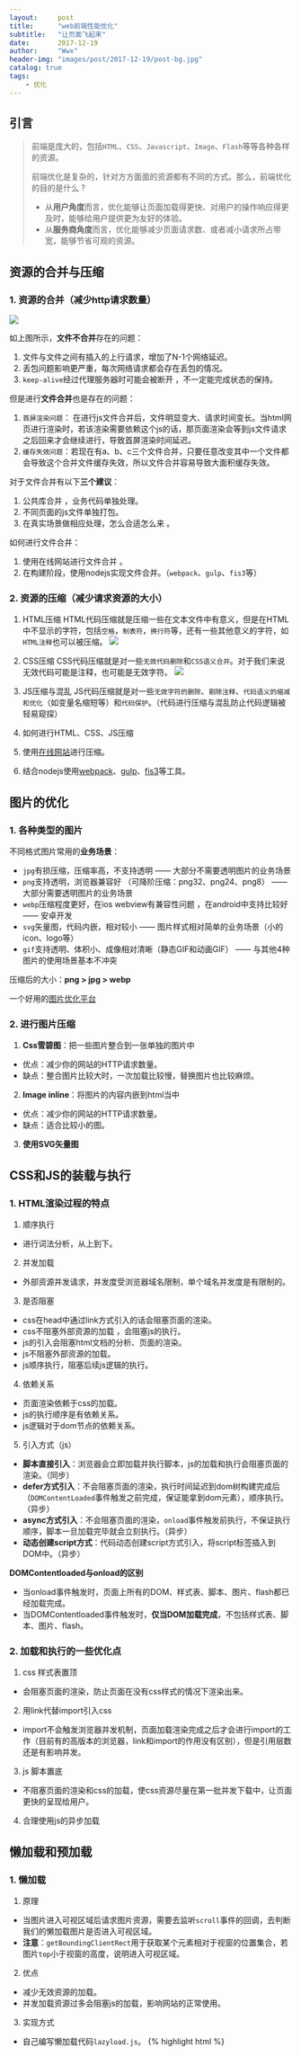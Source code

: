 ```yaml
---
layout:     post
title:      "web前端性能优化"
subtitle:   "让页面飞起来"
date:       2017-12-19
author:     "Wwx"
header-img: "images/post/2017-12-19/post-bg.jpg"
catalog: true
tags:
    - 优化
---
```



## 引言

> 前端是庞大的，包括`HTML`、`CSS`、`Javascript`、`Image`、`Flash`等等各种各样的资源。
> 
> 前端优化是复杂的，针对方方面面的资源都有不同的方式。那么，前端优化的目的是什么 ?
>  - 从**用户角度**而言，优化能够让页面加载得更快、对用户的操作响应得更及时，能够给用户提供更为友好的体验。
>  - 从**服务商角度**而言，优化能够减少页面请求数、或者减小请求所占带宽，能够节省可观的资源。
 
 
## 资源的合并与压缩

### 1. 资源的合并（减少http请求数量）
![](/images/post/2017-12-19/http-handshake.png)

如上图所示，**文件不合并**存在的问题：
1. 文件与文件之间有插入的上行请求，增加了N-1个网络延迟。
2. 丢包问题影响更严重，每次网络请求都会存在丢包的情况。
3. `keep-alive`经过代理服务器时可能会被断开 ，不一定能完成状态的保持。

但是进行**文件合并**也是存在的问题：
1. `首屏渲染问题`： 在进行js文件合并后，文件明显变大、请求时间变长。当html网页进行渲染时，若该渲染需要依赖这个js的话，那页面渲染会等到js文件请求之后回来才会继续进行，导致首屏渲染时间延迟。
2. `缓存失效问题`：若现在有a、b、c三个文件合并，只要任意改变其中一个文件都会导致这个合并文件缓存失效，所以文件合并容易导致大面积缓存失效。

对于文件合并有以下**三个建议**：
1. 公共库合并 ，业务代码单独处理。
2. 不同页面的js文件单独打包。
3. 在真实场景做相应处理，怎么合适怎么来 。

如何进行文件合并： 
1. 使用在线网站进行文件合并 。
2. 在构建阶段，使用nodejs实现文件合并。（`webpack`、`gulp`、`fis3`等）

### 2. 资源的压缩（减少请求资源的大小）

1. HTML压缩
HTML代码压缩就是压缩一些在文本文件中有意义，但是在HTML中不显示的字符，包括`空格`，`制表符`，`换行符`等，还有一些其他意义的字符，如`HTML注释`也可以被压缩。
![](/images/post/2017-12-19/html-compress.png)

2. CSS压缩
CSS代码压缩就是对一些`无效代码删除`和`CSS语义合并`。对于我们来说无效代码可能是注释，也可能是无效字符。
![](/images/post/2017-12-19/css-compress.png)

3. JS压缩与混乱
JS代码压缩就是对一些`无效字符的删除`、`剔除注释`、`代码语义的缩减和优化`（如变量名缩短等）和`代码保护`。（代码进行压缩与混乱防止代码逻辑被轻易窥探）

4. 如何进行HTML、CSS、JS压缩
1. 使用[在线网站](http://tool.oschina.net/jscompress)进行压缩。
2. 结合nodejs使用[webpack](https://doc.webpack-china.org)、[gulp](https://www.gulpjs.com.cn)、[fis3](http://fis.baidu.com)等工具。


## 图片的优化

### 1. 各种类型的图片
不同格式图片常用的**业务场景**：
 - `jpg`有损压缩，压缩率高，不支持透明 —— 大部分不需要透明图片的业务场景
 - `png`支持透明，浏览器兼容好 （可降阶压缩：png32、png24、png8） —— 大部分需要透明图片的业务场景
 - `webp`压缩程度更好，在ios webview有兼容性问题 ，在android中支持比较好 —— 安卓开发
 - `svg`矢量图，代码内嵌，相对较小 —— 图片样式相对简单的业务场景（小的icon、logo等）
 - `gif`支持透明、体积小、成像相对清晰（静态GIF和动画GIF）  —— 与其他4种图片的使用场景基本不冲突

压缩后的大小：**png > jpg > webp**

一个好用的[图片优化平台](http://zhitu.isux.us)

### 2. 进行图片压缩
1. **Css雪碧图**：把一些图片整合到一张单独的图片中 
 - 优点：减少你的网站的HTTP请求数量。
 - 缺点：整合图片比较大时，一次加载比较慢，替换图片也比较麻烦。

2. **Image inline**：将图片的内容内嵌到html当中  
 - 优点：减少你的网站的HTTP请求数量。
 - 缺点：适合比较小的图。

3. **使用SVG矢量图**


## CSS和JS的装载与执行

### 1. HTML渲染过程的特点
1. 顺序执行
 - 进行词法分析，从上到下。

2. 并发加载
 - 外部资源并发请求，并发度受浏览器域名限制，单个域名并发度是有限制的。

3. 是否阻塞
 - css在head中通过link方式引入的话会阻塞页面的渲染。
 - css不阻塞外部资源的加载 ，会阻塞js的执行。
 - js的引入会阻塞html文档的分析、页面的渲染。
 - js不阻塞外部资源的加载。
 - js顺序执行，阻塞后续js逻辑的执行。

4. 依赖关系
 - 页面渲染依赖于css的加载。
 - js的执行顺序是有依赖关系。
 - js逻辑对于dom节点的依赖关系。

5. 引入方式（js）
 - **脚本直接引入**：浏览器会立即加载并执行脚本，js的加载和执行会阻塞页面的渲染。（同步）
 - **defer方式引入**：不会阻塞页面的渲染，执行时间延迟到dom树构建完成后（`DOMContentLoaded`事件触发之前完成，保证能拿到dom元素），顺序执行。（异步）
 - **async方式引入**：不会阻塞页面的渲染，`onload`事件触发前执行，不保证执行顺序，脚本一旦加载完毕就会立刻执行。（异步）
 - **动态创建script方式**：代码动态创建script方式引入，将script标签插入到DOM中。（异步）

**DOMContentloaded与onload的区别**
 - 当onload事件触发时，页面上所有的DOM、样式表、脚本、图片、flash都已经加载完成。
 - 当DOMContentloaded事件触发时，**仅当DOM加载完成**，不包括样式表、脚本、图片、flash。

### 2. 加载和执行的一些优化点
1. css 样式表置顶 
 - 会阻塞页面的渲染，防止页面在没有css样式的情况下渲染出来。

2. 用link代替import引入css
 - import不会触发浏览器并发机制，页面加载渲染完成之后才会进行import的工作（目前有的高版本的浏览器，link和import的作用没有区别），但是引用层数还是有影响并发。

3. js 脚本置底
 - 不阻塞页面的渲染和css的加载，使css资源尽量在第一批并发下载中，让页面更快的呈现给用户。

4. 合理使用js的异步加载


## 懒加载和预加载

### 1. 懒加载
1. 原理
 - 当图片进入可视区域后请求图片资源，需要去监听`scroll`事件的回调，去判断我们的懒加载图片是否进入可视区域。
 - **注意**：`getBoundingClientRect`用于获取某个元素相对于视窗的位置集合，若图片`top`小于视窗的高度，说明进入可视区域。

2. 优点
 - 减少无效资源的加载。
 - 并发加载资源过多会阻塞js的加载，影响网站的正常使用。

3. 实现方式
 - 自己编写懒加载代码`lazyload.js`。
{% highlight html %}
<!doctype html>
<html>
  <head>
    <title>懒加载</title>
  </head>
  <body>
    <div class="image-list">
      <img src="" class="image-item" lazyload="true" data-original="http://xxx.xxx.1.jpg" />
      <img src="" class="image-item" lazyload="true" data-original="http://xxx.xxx.2.jpg" />
      <img src="" class="image-item" lazyload="true" data-original="http://xxx.xxx.3.jpg" />
      <img src="" class="image-item" lazyload="true" data-original="http://xxx.xxx.4.jpg" />
      <img src="" class="image-item" lazyload="true" data-original="http://xxx.xxx.5.jpg" />
      <img src="" class="image-item" lazyload="true" data-original="http://xxx.xxx.6.jpg" />
      <img src="" class="image-item" lazyload="true" data-original="http://xxx.xxx.7.jpg" />
      <img src="" class="image-item" lazyload="true" data-original="http://xxx.xxx.8.jpg" />
      <img src="" class="image-item" lazyload="true" data-original="http://xxx.xxx.9.jpg" />
      <img src="" class="image-item" lazyload="true" data-original="http://xxx.xxx.10.jpg" />
    </div>
    <script>
      var viewHeight = document.documentElement.clientHeight; //获取可视区域的高度
      function lazyload () {
        var eles = document.querySelectorAll('img[data-original][lazyload]'); //获取需要懒加载的元素
        Array.prototype.forEach.call(eles, function (item, index) {
          var rect;
          if (item.dataset.original === '') return;

          rect = item.getBoundingClientRect(); //获取元素的大小及其相对于视口的位置集合，集合中有top, right, bottom, left等属性。
          if (rect.bottom >= 0 && rect.top < viewHeight) { //判断元素是否进入可视区域
            !function () { //立即执行匿名函数，加载图片
              var img = new Image();
              img.src = item.dataset.original;
              img.onload = function () {
                item.src = img.src;
              }
              item.removeAttribute('data-original');
              item.removeAttribute('lazyload');
            }()
          }
        })
      }

      lazyload(); //初始化懒加载方法
      document.addEventListener('scroll', lazyload); //添加页面滚动监听器
    </script>  
  </body>
</html>
{% endhighlight %}
 - 使用网上分享的`lazyload`库。

### 2. 预加载
1. 原理
 - 图片等静态资源在使用前提前请求。

2. 优点
 - 资源使用时能从缓存中加载，提升用户体验。

3. 实现方式
 - \<img src="http://..." style="display: none" /\>
 - 使用`Image对象`，var image = new Image();image.src = "http://...";
 - 使用`XMLHttpRequest`对象，更好去控制预加载的过程，存在跨域问题。
 - 使用[PreloadJS](http://www.createjs.cc/preloadjs/docs/modules/PreloadJS.html)，提供了一个一致的方式预先加载在HTML应用的内容，以及预加载可以使用HTML标签作为XHR完成。


## 回流与重绘
### 1. css性能让javascript变慢 
 - 频繁触发重绘与回流，会导致UI频繁渲染，最终导致js变慢。

### 2. 回流 
 - 当render tree中的一部分(或全部)因为元素的规模尺寸，布局，隐藏等改变而需要重新构建，这就称为回流(`reflow`)。当页面布局和几何属性改变时就需要回流。

### 3. 重绘 
 - 当render tree中的一些元素需要更新属性，而这些属性只是影响元素的外观，风格，而不会影响布局的，比如background-color。则就称为重绘(`repaint`)。

### 4. 回流与重绘关系 
 - `回流必将引起重绘，而重绘不一定会引起回流。`

### 5. 触发页面重布局（回流）的属性 
![](/images/post/2017-12-19/backflow-attribute.png)

### 6. 只触发重绘的属性
![](/images/post/2017-12-19/repaint-attribute.png)

### 7. 新建DOM的过程 
    1、获取DOM后分隔为多个图层
    2、对每个图层的节点计算样式结果（recalculate style）
    3、为每个节点生成图形和位置（layout、reflow和重布局）
    4、将每个节点绘制填充到图层位图汇总（paint，repaint）
    5、图层作为纹理加载到GPU
    6、合并多个图层到页面上，生成最终图像（composite layers） 

### 8. Chrome创建图层的条件
    1、3D或透视变换（perspective、transform）CSS属性
    2、使用加速视频解码的<video>节点
    3、拥有3D（WebGL）上下文或加速的2D上下文的<canvas>节点 
    4、混合插件（如Flash） 
    5、对自己的opacity做CSS动画或使用一个动画webkit变换的元素 
    6、拥有加速CSS过滤器的元素 
    7、元素有一个包含复合层的后代节点（一个元素拥有一个子元素，该子元素在自己的层里） 
    8、元素有一个z-index较低且包含一个复合层的兄弟元素（换句话说就是该元素在复合层上面渲染）

### 9. 实战优化点 
    1、用translate（重绘）替代top（回流）改变
    2、用opacity替代visibility（重绘） 
    3、不要一条一条地修改 DOM 的样式，预先定义好 class，然后修改 DOM 的className 
    4、把 DOM 离线后修改，比如：先把 DOM 给 display:none (有一次回流)，然后你修改100次，然后再把它显示出来
    5、不要把获取DOM元素的真实位置代码放在一个循环里使用，否则会对相关缓冲区进行刷新，最好存到循环外的变量中再去使用
    6、不要使用table布局，可能很小的一个小改动会造成整个 table 的重新布局（回流）
    7、动画实现的速度的选择，动画速度快（重绘和回流）的话可能导致页面性能下降
    8、对于动画新建图层（例：添加transform CSS属性）
    9、添加 CSS3 样式启用 GPU 硬件加速（例：transform: translateZ(0)或transform: translate3d(0, 0, 0)）
    10、减少对DOM的操作，对DOM操作的代价是高昂的
    11、避免使用出发重绘、回流的CSS属性
    12、将重绘、回流的影响范围限制在单独的图层之内，但是图层的合成过程比较消耗运算量，图层不能过多


## 浏览器储存

### 1. cookie
![](/images/post/2017-12-19/cookie.png)
1. 因为HTTP请求无状态，所以需要`cookie`去维持客户端状态。
2. 可以设置过期时间`expire`。
3. cookie的两种生成方式及作用 
 - `http response header`中的set-cookie（服务端生成），用于浏览器端和服务器端的交互。
 - js中可以通过`document.cookie`可以读写cookie（客户端生成），客户端自身数据的存储。
4. 仅仅作为浏览器存储。（大小4KB左右，能力被`localstorage`替代）
5. 所有相关域名请求都会带上cookie，有的请求不需要cookie，造成`cdn`上静态文件的流量损耗（将cdn域名和主域名独立开）。
6. `httponly`，不允许js进行读写，防止攻击。

### 2. LocalStorage和SessionStorage 
1. LocalStorage
 - HTML5设计出来专门用于浏览器存储的。（没有时间限制） 
 - 大小为5M左右。
 - 仅在客户端使用，不和服务端进行通信。
 - 接口封装较好，读写、删除数据方便。
 - 浏览器本地缓存方案。

2. SessionStorage
 - 会话级别的浏览器存储 （浏览器一个标签页就是一个会话，当签页关闭后数据清空）。
 - 大小为5M左右。
 - 仅在客户端使用，不和服务端进行通信。
 - 接口封装较好，读写、删除数据方便。
 - 适合用于对表单信息的维护。

### 3. IndexedDB  
1. IndexedDB 是一种低级API，用于客户端存储大量结构化数据。该API使用索引来实现对该数据的高性能搜索。虽然 Web Storage 对于存储较少量的数据很有用，但对于存储更大量的结构化数据来说，这种方法不太有用。IndexedDB提供了一个解决方案。
2. 为应用创建离线版本。

### 4. PWA (Progressive Web Apps)    
1. 简介
 - PWA (Progressive Web Apps) 是一种 Web App 新模型，并不是具体指某一种前沿的技术或者某一个单一的知识点，我们从英文缩写来看就能看出来，这是一个渐进式的 Web App，是通过一系列新的 Web 特性，配合优秀的 UI 交互设计，逐步的增强 Web App 的用户体验。

2. 特点
 - `可靠`：在没有网络的环境中也能提供基本的页面访问，而不会出现“未连接到互联网”的页面。
 - `快速`：针对网页渲染及网络数据访问有较好优化。
 - `融入`：应用可以被增加到手机桌面，并且和普通应用一样有全屏、推送等特性。

3. 缺点
 - 门槛不低（要求 `HTTPS`，Service Worker 的 API 比较 low-level）
 - 浏览器支持不够完美（Safari 短期内不会支持，在 5 年计划里提了一嘴）
 - 用户习惯 （让用户习惯于网页可以离线工作并不是短期可以达到的）

4. 性能检测工具
`Lighthouse`，可以检测网站是否符合PWA、网站的可靠性、速度等性能优化指标[下载地址]。(https://lavas.baidu.com/doc-lavas/vue/more/downloads/lighthouse_2.1.0_0.zip)
![](/images/post/2017-12-19/pwa-performance.png)

### 5. Service Worker   
1. 简介
 - Service Worker 是一个脚本，浏览器独立于当前网页，将其在后台运行,为实现一些不依赖页面或者用户交互的特性打开了一扇大门。在未来这些特性将包括推送消息,背景后台同步，`geofencing`（地理围栏定位），但它将推出的第一个首要特性，就是拦截和处理网络请求的能力，包括以编程方式来管理被缓存的响应。`Service Worker只能用于https站点中，非https站点不具备Service Worker能力。`

2. 生命周期
![](/images/post/2017-12-19/service-worker-lifecycle.png)

3. 运用
 - 使用拦截和处理网络请求的能力，去实现一个离线应用。
 - 使用Service Worker在后台运行同时能和页面通信的能力，去实现大规模后台数据的处理。

4. 检测
 - 查看当前浏览器上运行的Service Worker (`chrome://inspect/#service-workers`)。
 - 查看已注册的Service Worker (`chrome://serviceworker-internals`)。


## 缓存

### 1. 原理
浏览器缓存就是把一个已经请求过的Web资源（如`html页面`，`图片`，`js`，`数据`等）拷贝一份副本储存在浏览器中。缓存会根据进来的请求保存输出内容的副本。当下一个请求来到的时候，如果是相同的URL，缓存会根据缓存机制决定是直接使用副本响应访问请求，还是向源服务器再次发送请求。比较常见的就是浏览器会缓存访问过网站的网页，当再次访问这个URL地址的时候，如果网页没有更新，就不会再次下载网页，而是直接使用本地缓存的网页。只有当网站明确标识资源已经更新，浏览器才会再次下载网页。

### 2. 缓存的好处
1. 减少网络带宽消耗
 - 无论对于网站运营者或者用户，带宽都代表着金钱，过多的带宽消耗，只会便宜了网络运营商。当Web缓存副本被使用时，只会产生极小的网络流量，可以有效的降低运营成本。
2. 降低服务器压力
 - 给网络资源设定有效期之后，用户可以重复使用本地的缓存，减少对源服务器的请求，间接降低服务器的压力。同时，搜索引擎的爬虫机器人也能根据过期机制降低爬取的频率，也能有效降低服务器的压力。
3. 减少网络延迟，加快页面打开速度
 - 带宽对于个人网站运营者来说是十分重要，而对于大型的互联网公司来说，可能有时因为钱多而真的不在乎。那Web缓存还有作用吗？答案是肯定的，对于最终用户，缓存的使用能够明显加快页面打开速度，达到更好的体验。

### 3. 浏览器请求流程
![](/images/post/2017-12-19/browser-first-request.png)
![](/images/post/2017-12-19/browser-again-request.png)

### 4. 缓存策略
1. Expires策略
 - Expires是Web服务器响应消息头字段，在响应http请求时告诉浏览器在过期时间前浏览器可以直接从浏览器缓存取数据，而无需再次请求。
 - Expires是`HTTP1.0`的东西，现在默认浏览器均默认使用`HTTP1.1`，所以它的作用基本忽略。
 - Expires的一个缺点就是返回的到期时间是服务器端的时间，这样存在一个问题，如果客户端的时间与服务器的时间相差很大（比如时钟不同步，或者跨时区），那么误差就很大，所以在HTTP1.1版开始，使用`Cache-Control: max-age=秒`替代。

2. **Cache-control策略**：Cache-control对应值可以是`public`、`private`、`no-cache`、`no-store`、`no-transform`、`must-revalidate`、`proxy-revalidate`、`max-age`、`s-maxage`
 - 请求Request：
    > 1、**no-cache**：不要读取缓存中的文件，要求向WEB服务器重新请求
    > 
    > 2、**no-store**：请求和响应都禁止被缓存
    > 
    > 3、**max-age**：表示当访问此网页后的max-age秒内再次访问不会去服务器请求，其功能与Expires类似，只是 Expires是根据某个特定日期值做比较。一但缓存者自身的时间不准确.则结果可能就是错误的，而max-age, 显然无此问题.。Max-age的优先级也是高于Expires的
    > 
    > 4、**max-stale**：允许读取过期时间必须小于max-stale 值的缓存对象
    > 
    > 5、**min-fresh**：接受其max-age生命期大于其当前时间 跟 min-fresh 值之和的缓存对象
    > 
    > 6、**only-if-cached**：告知缓存者,我希望内容来自缓存，我并不关心被缓存响应，是否是新鲜的
    > 
    > 7、**no-transform**：告知代理,不要更改媒体类型,比如jpg，被你改成png
 - 响应Response：
    > 1、**public**： 数据内容皆被储存起来，就连有密码保护的网页也储存，安全性很低
    > 
    > 2、**private**：数据内容只能被储存到私有的cache，仅对某个用户有效，不能共享
    > 
    > 3、**no-cache**：可以缓存，但是只有在跟WEB服务器验证了其有效后，才能返回给客户端
    > 
    > 4、**no-store**：请求和响应都禁止被缓存
    > 
    > 5、**max-age**：本响应包含的对象的过期时间
    > 
    > 6、**must-revalidate**：如果缓存过期了，会再次和原来的服务器确定是否为最新数据，而不是和中间的proxy
    > 
    > 7、**s-maxage**：与max-age的唯一区别是，s-maxage仅仅应用于共享缓存.而不应用于用户代理的本地缓存等针对单用户的缓存。另外，s-maxage的优先级要高于max-age
    > 
    > 8、**max-stale**：允许读取过期时间必须小于max-stale 值的缓存对象
    > 
    > 9、**proxy-revalidate**：与must-revalidate类似，区别在于proxy-revalidate要排除掉用户代理的缓存的。即其规则并不应用于用户代理的本地缓存上
    > 
    > 10、**no-transform**：告知代理,不要更改媒体类型,比如jpg,被你改成png

3. Last-Modified/If-Modified-Since
 - **Last-Modified**：标示这个响应资源的最后修改时间。web服务器在响应请求时，告诉浏览器资源的最后修改时间。
 - **If-Modified-Since**：当资源过期时（使用Cache-Control标识的max-age），发现资源具有Last-Modified声明，则再次向web服务器请求时带上头If-Modified-Since表示请求时间。web服务器收到请求后发现有头If-Modified-Since则与被请求资源的最后修改时间进行比对。若最后修改时间较新，说明资源又被改动过，则响应整片资源内容（写在响应消息包体内），HTTP 200；若最后修改时间较旧，说明资源无新修改，则响应HTTP 304(无需包体，节省浏览)，告知浏览器继续使用所保存的cache。
 - **注意**：Last-Modified标注的最后修改只能精确到秒级，如果某些文件在1秒钟以内，被修改多次的话，它将不能准确标注文件的修改时间。如果某些文件会被定期生成，当有时内容并没有任何变化，但Last-Modified却改变了，导致文件没法使用缓存。有可能存在服务器没有准确获取文件修改时间，或者与代理服务器时间不一致等情形。Etag是服务器自动生成或者由开发者生成的对应资源在服务器端的唯一标识符，能够更加准确的控制缓存。Last-Modified与ETag一起使用时，服务器会优先验证ETag。

4. Etag/If-None-Match
 - **Etag**：web服务器响应请求时，告诉浏览器当前资源在服务器的唯一标识（生成规则由服务器决定）。Apache中，ETag的值，默认是对文件的索引节（INode），大小（Size）和最后修改时间（MTime）进行Hash后得到的。
 - **If-None-Match**：当资源过期时（使用Cache-Control标识的max-age），发现资源具有Etage声明，则再次向web服务器请求时带上头If-None-Match （Etag的值）。web服务器收到请求后发现有头If-None-Match 则与被请求资源的相应校验串进行比对，决定返回200或304。

5. 缓存策略用户行为与缓存
![](/images/post/2017-12-19/catch-table.png)